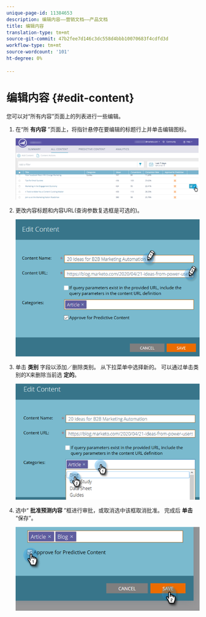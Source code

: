 ```yaml
---
unique-page-id: 11384653
description: 编辑内容——营销文档——产品文档
title: 编辑内容
translation-type: tm+mt
source-git-commit: 47b2fee7d146c3dc558d4bbb10070683f4cdfd3d
workflow-type: tm+mt
source-wordcount: '101'
ht-degree: 0%

---
```



# 编辑内容 {#edit-content}

您可以对“所有内容”页面上的列表进行一些编辑。

1. 在“所 **有内容** ”页面上，将指针悬停在要编辑的标题行上并单击编辑图标。

   ![](assets/image2017-10-3-9-3a8-3a1.png)

1. 更改内容标题和内容URL(查询参数复选框是可选的)。

   ![](assets/edit-content-2.png)

1. 单击 **类别** 字段以添加／删除类别。 从下拉菜单中选择新的。 可以通过单击类别的X来删除当前选 **定的**。

   ![](assets/edit-content-3.png)

1. 选中“ **批准预测内容** ”框进行审批，或取消选中该框取消批准。 完成后 **单击** “保存”。

   ![](assets/edit-content-4.png)

